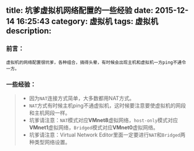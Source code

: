 title: 坑爹虚拟机网络配置的一些经验
date: 2015-12-14 16:25:43
category: 虚拟机
tags: 虚拟机
description:
---
### 前言：

    虚拟机的网络配置很坑爹，各种组合，搞得头晕，有时候会出现主机和虚拟机一方ping不通令一方。

<!--more-->

### 一些经验：

> * 因为`NAT`连接方式简单，大多数都用NAT方式。
> * `NAT`方式有时候主机ping不通虚拟机，这时候要注意要使虚拟机的网段和主机网段一样。
> * 坑爹请注意：`NAT`模式对应**VMnet8**虚拟网络，`host-only`模式对应**VMnet1**虚拟网络，`Bridged`模式对应**VMnet0**虚拟网络。
> * 坑爹请注意：Virtual Network Editor里面一定要进行`NAT`和`Bridged`两种类型网络设置。
